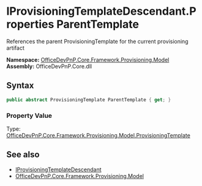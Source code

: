 # IProvisioningTemplateDescendant.Properties ParentTemplate
 References the parent ProvisioningTemplate for the current provisioning artifact   

**Namespace:** [OfficeDevPnP.Core.Framework.Provisioning.Model](OfficeDevPnP.Core.Framework.Provisioning.Model.md)  
**Assembly:** OfficeDevPnP.Core.dll  
## Syntax
```C#
public abstract ProvisioningTemplate ParentTemplate { get; }
```

### Property Value
Type: [OfficeDevPnP.Core.Framework.Provisioning.Model.ProvisioningTemplate](OfficeDevPnP.Core.Framework.Provisioning.Model.ProvisioningTemplate.md)  

## See also
- [IProvisioningTemplateDescendant](OfficeDevPnP.Core.Framework.Provisioning.Model.IProvisioningTemplateDescendant.md) 
- [OfficeDevPnP.Core.Framework.Provisioning.Model](OfficeDevPnP.Core.Framework.Provisioning.Model.md) 
